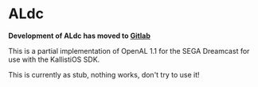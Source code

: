 # ALdc

**Development of ALdc has moved to [Gitlab](https://gitlab.com/simulant/ALdc)**

This is a partial implementation of OpenAL 1.1 for the SEGA Dreamcast for use
with the KallistiOS SDK.

This is currently as stub, nothing works, don't try to use it!

 
  
